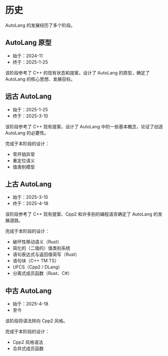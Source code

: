 # 历史

AutoLang 的发展经历了多个阶段。

## AutoLang 原型

- 始于：2024-11
- 终于：2025-1-25

该阶段参考了 C++ 的现有状态和提案，设计了 AutoLang 的原型，确定了 AutoLang 的核心思想、发展目标。

## 远古 AutoLang

- 始于：2025-1-25
- 终于：2025-3-10

该阶段参考了 C++ 现有提案，设计了 AutoLang 中的一些基本概念，论证了创造 AutoLang 的必要性。

完成于本阶段的设计：

- 零开销异常
- 重定位语义
- 值类别模型

## 上古 AutoLang

- 始于：2025-3-10
- 终于：2025-4-18

该阶段参考了 C++ 现有提案、Cpp2 和许多别的编程语言确定了 AutoLang 的发展道路。

完成于本阶段的设计：

- 破坏性移动语义（Rust）
- 简化的（二值的）值类别系统
- 语句表达式与返回值简写（Rust）
- 语句块（C++ TM TS）
- UFCS（Cpp2 / DLang）
- 分离式成员函数（Rust、C#）

## 中古 AutoLang

- 始于：2025-4-18
- 至今

该阶段将语法转向 Cpp2 风格。

完成于本阶段的设计：

- Cpp2 风格语法
- 合并式成员函数
